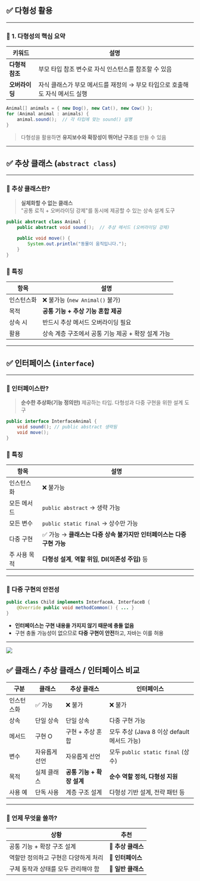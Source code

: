 ## ✅ 다형성 활용

---

### 🔹 1. 다형성의 핵심 요약

|키워드|설명|
|---|---|
|**다형적 참조**|부모 타입 참조 변수로 자식 인스턴스를 참조할 수 있음|
|**오버라이딩**|자식 클래스가 부모 메서드를 재정의 → 부모 타입으로 호출해도 자식 메서드 실행|

```java
Animal[] animals = { new Dog(), new Cat(), new Cow() };
for (Animal animal : animals) {
    animal.sound();  // 각 타입에 맞는 sound() 실행
}
```
> 다형성을 활용하면 **유지보수와 확장성이 뛰어난 구조**를 만들 수 있음

---

## ✅ 추상 클래스 (`abstract class`)

---

### 🔸 추상 클래스란?

> **실체화할 수 없는 클래스**  
> "공통 로직 + 오버라이딩 강제"를 동시에 제공할 수 있는 상속 설계 도구

```java
public abstract class Animal {
    public abstract void sound();  // 추상 메서드 (오버라이딩 강제)
    
    public void move() {
        System.out.println("동물이 움직입니다.");
    }
}

```
### 🔸 특징

|항목|설명|
|---|---|
|인스턴스화|❌ 불가능 (`new Animal()` 불가)|
|목적|**공통 기능 + 추상 기능 혼합 제공**|
|상속 시|반드시 추상 메서드 오버라이딩 필요|
|활용|상속 계층 구조에서 공통 기능 제공 + 확장 설계 가능|

---

## ✅ 인터페이스 (`interface`)

---

### 🔸 인터페이스란?

> **순수한 추상화(기능 정의만)** 제공하는 타입. 다형성과 다중 구현을 위한 설계 도구

```java
public interface InterfaceAnimal {
    void sound(); // public abstract 생략됨
    void move();
}
```
### 🔸 특징

|항목|설명|
|---|---|
|인스턴스화|❌ 불가능|
|모든 메서드|`public abstract` → 생략 가능|
|모든 변수|`public static final` → 상수만 가능|
|다중 구현|✅ 가능 → **클래스는 다중 상속 불가지만 인터페이스는 다중 구현 가능**|
|주 사용 목적|**다형성 설계**, **역할 위임**, **DI(의존성 주입)** 등|

---

### 🔸 다중 구현의 안전성

```java
public class Child implements InterfaceA, InterfaceB {
    @Override public void methodCommon() { ... }
}
```
- **인터페이스는 구현 내용을 가지지 않기 때문에 충돌 없음**
- 구현 충돌 가능성이 없으므로 **다중 구현이 안전**하고, 자바는 이를 허용

---

![](https://imgur.com/GyeZ3EF.png)
## ✅ 클래스 / 추상 클래스 / 인터페이스 비교

|구분|클래스|추상 클래스|인터페이스|
|---|---|---|---|
|인스턴스화|✅ 가능|❌ 불가|❌ 불가|
|상속|단일 상속|단일 상속|다중 구현 가능|
|메서드|구현 O|구현 + 추상 혼합|모두 추상 (Java 8 이상 default 메서드 가능)|
|변수|자유롭게 선언|자유롭게 선언|모두 `public static final` (상수)|
|목적|실체 클래스|**공통 기능 + 확장 설계**|**순수 역할 정의, 다형성 지원**|
|사용 예|단독 사용|계층 구조 설계|다형성 기반 설계, 전략 패턴 등|

---

### 🔎 언제 무엇을 쓸까?

|상황|추천|
|---|---|
|공통 기능 + 확장 구조 설계|🔸 **추상 클래스**|
|역할만 정의하고 구현은 다양하게 처리|🔸 **인터페이스**|
|구체 동작과 상태를 모두 관리해야 함|🔸 **일반 클래스**|